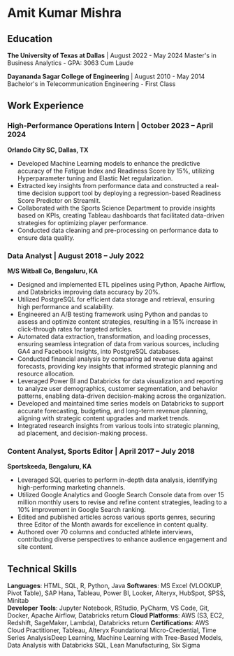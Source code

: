 # Amit Kumar Mishra

## Education
**The University of Texas at Dallas** | August 2022 - May 2024
Master's in Business Analytics - GPA: 3063 Cum Laude

**Dayananda Sagar College of Engineering** | August 2010 - May 2014
Bachelor's in Telecommunication Engineering - First Class

## Work Experience
### High-Performance Operations Intern | October 2023 – April 2024
**Orlando City SC, Dallas, TX**

* Developed Machine Learning models to enhance the predictive accuracy of the Fatigue Index and Readiness Score by 15%, utilizing Hyperparameter tuning and Elastic Net regularization.
* Extracted key insights from performance data and constructed a real-time decision support tool by deploying a regression-based Readiness Score Predictor on Streamlit. 
* Collaborated with the Sports Science Department to provide insights based on KPIs, creating Tableau dashboards that facilitated data-driven strategies for optimizing player performance. 
* Conducted data cleaning and pre-processing on performance data to ensure data quality. 

### Data Analyst | August 2018 – July 2022
**M/S Witball Co, Bengaluru, KA**

* Designed and implemented ETL pipelines using Python, Apache Airflow, and Databricks improving data accuracy by 20%. 
* Utilized PostgreSQL for efficient data storage and retrieval, ensuring high performance and scalability.
* Engineered an A/B testing framework using Python and pandas to assess and optimize content strategies, resulting in a 15% increase in click-through rates for targeted articles.
* Automated data extraction, transformation, and loading processes, ensuring seamless integration of data from various sources, including GA4 and Facebook Insights, into PostgreSQL databases.
* Conducted financial analysis by comparing ad revenue data against forecasts, providing key insights that informed strategic planning and resource allocation. 
* Leveraged Power BI and Databricks for data visualization and reporting to analyze user demographics, customer segmentation, and behavior patterns, enabling data-driven decision-making across the organization.
* Developed and maintained time series models on Databricks to support accurate forecasting, budgeting, and long-term revenue planning, aligning with strategic content upgrades and market trends.
* Integrated research insights from various tools into strategic planning, ad placement, and decision-making process.


### Content Analyst, Sports Editor | April 2017 – July 2018
**Sportskeeda, Bengaluru, KA**

* Leveraged SQL queries to perform in-depth data analysis, identifying high-performing marketing channels.
* Utilized Google Analytics and Google Search Console data from over 15 million monthly users to revise and refine content strategies, leading to a 10% improvement in Google Search ranking.
* Edited and published articles across various sports genres, securing three Editor of the Month awards for excellence in content quality.
* Authored over 70 columns and conducted athlete interviews, contributing diverse perspectives to enhance audience engagement and site content.

## Technical Skills
**Languages**: HTML, SQL, R, Python, Java
**Softwares**: MS Excel (VLOOKUP, Pivot Table), SAP Hana, Tableau, Power BI, Looker, Alteryx, HubSpot, SPSS, Minitab   <br/>
**Developer** **Tools**: Jupyter Notebook, RStudio, PyCharm, VS Code, Git, Docker, Apache Airflow, Databricks   return
**Cloud Platforms**: AWS (S3, EC2, Redshift, SageMaker, Lambda), Databricks   return
**Certifications**: AWS Cloud Practitioner, Tableau, Alteryx Foundational Micro-Credential, Time Series AnalysisDeep Learning, Machine Learning with Tree-Based Models, Data Analysis with Databricks SQL, Lean Manufacturing, Six Sigma


